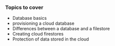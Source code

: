
### Topics to cover

- Database basics
- provisioning a cloud database
- Differences between a database and a filestore
- Creating cloud firestores
- Protection of data stored in the cloud

